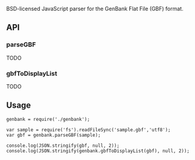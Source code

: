 BSD-licensed JavaScript parser for the GenBank Flat File (GBF) format.


## API

### parseGBF

TODO

### gbfToDisplayList

TODO


## Usage
```
genbank = require('./genbank');

var sample = require('fs').readFileSync('sample.gbf','utf8');
var gbf = genbank.parseGBF(sample);

console.log(JSON.stringify(gbf, null, 2));
console.log(JSON.stringify(genbank.gbfToDisplayList(gbf), null, 2));
```





